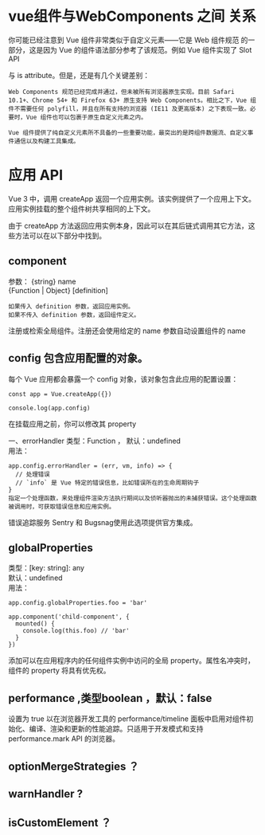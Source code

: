 # vue组件与WebComponents 之间 关系  
你可能已经注意到 Vue 组件非常类似于自定义元素——它是 Web 组件规范 的一部分，这是因为 Vue 的组件语法部分参考了该规范。例如 Vue 组件实现了 Slot API

与 is attribute。但是，还是有几个关键差别：

    Web Components 规范已经完成并通过，但未被所有浏览器原生实现。目前 Safari 10.1+、Chrome 54+ 和 Firefox 63+ 原生支持 Web Components。相比之下，Vue 组件不需要任何 polyfill，并且在所有支持的浏览器 (IE11 及更高版本) 之下表现一致。必要时，Vue 组件也可以包裹于原生自定义元素之内。

    Vue 组件提供了纯自定义元素所不具备的一些重要功能，最突出的是跨组件数据流、自定义事件通信以及构建工具集成。  

# 应用 API  
 Vue 3 中，调用 createApp 返回一个应用实例。该实例提供了一个应用上下文。应用实例挂载的整个组件树共享相同的上下文。

 由于 createApp 方法返回应用实例本身，因此可以在其后链式调用其它方法，这些方法可以在以下部分中找到。
## component
参数：
    {string} name   
    {Function | Object} [definition]    

    如果传入 definition 参数，返回应用实例。
    如果不传入 definition 参数，返回组件定义。  

注册或检索全局组件。注册还会使用给定的 name 参数自动设置组件的 name

## config 包含应用配置的对象。
每个 Vue 应用都会暴露一个 config 对象，该对象包含此应用的配置设置：
```
const app = Vue.createApp({})

console.log(app.config)

```

在挂载应用之前，你可以修改其 property  

一、errorHandler  类型：Function ， 默认：undefined  
用法：
```
app.config.errorHandler = (err, vm, info) => {
  // 处理错误
  // `info` 是 Vue 特定的错误信息，比如错误所在的生命周期钩子
}
指定一个处理函数，来处理组件渲染方法执行期间以及侦听器抛出的未捕获错误。这个处理函数被调用时，可获取错误信息和应用实例。
```
错误追踪服务 Sentry 和 Bugsnag使用此选项提供官方集成。

 

## globalProperties  
类型：[key: string]: any   
默认：undefined   
用法：
```
app.config.globalProperties.foo = 'bar'

app.component('child-component', {
  mounted() {
    console.log(this.foo) // 'bar'
  }
})
```

添加可以在应用程序内的任何组件实例中访问的全局 property。属性名冲突时，组件的 property 将具有优先权。

##  performance ,类型boolean ，默认：false
设置为 true 以在浏览器开发工具的 performance/timeline 面板中启用对组件初始化、编译、渲染和更新的性能追踪。只适用于开发模式和支持 performance.mark API 的浏览器。



## optionMergeStrategies ？
## warnHandler  ?  
## isCustomElement ？


